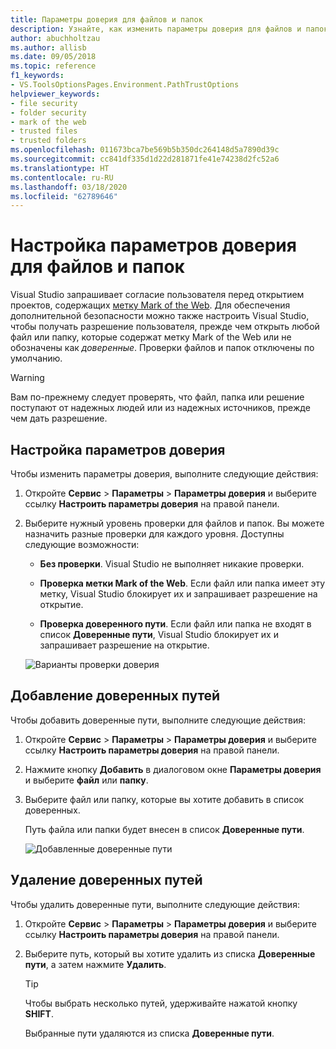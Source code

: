 ```yaml
---
title: Параметры доверия для файлов и папок
description: Узнайте, как изменить параметры доверия для файлов и папок для обеспечения безопасности Visual Studio.
author: abuchholtzau
ms.author: allisb
ms.date: 09/05/2018
ms.topic: reference
f1_keywords:
- VS.ToolsOptionsPages.Environment.PathTrustOptions
helpviewer_keywords:
- file security
- folder security
- mark of the web
- trusted files
- trusted folders
ms.openlocfilehash: 011673bca7be569b5b350dc264148d5a7890d39c
ms.sourcegitcommit: cc841df335d1d22d281871fe41e74238d2fc52a6
ms.translationtype: HT
ms.contentlocale: ru-RU
ms.lasthandoff: 03/18/2020
ms.locfileid: "62789646"
---
```

# <a name="configure-trust-settings-for-files-and-folders"></a>Настройка параметров доверия для файлов и папок

Visual Studio запрашивает согласие пользователя перед открытием проектов, содержащих [метку Mark of the Web](/previous-versions/windows/internet-explorer/ie-developer/compatibility/ms537628(v=vs.85)). Для обеспечения дополнительной безопасности можно также настроить Visual Studio, чтобы получать разрешение пользователя, прежде чем открыть любой файл или папку, которые содержат метку Mark of the Web или не обозначены как *доверенные*. Проверки файлов и папок отключены по умолчанию.

> [!WARNING]
> Вам по-прежнему следует проверять, что файл, папка или решение поступают от надежных людей или из надежных источников, прежде чем дать разрешение.

## <a name="configure-trust-settings"></a>Настройка параметров доверия

Чтобы изменить параметры доверия, выполните следующие действия:

1. Откройте **Сервис** > **Параметры** > **Параметры доверия** и выберите ссылку **Настроить параметры доверия** на правой панели.

2. Выберите нужный уровень проверки для файлов и папок. Вы можете назначить разные проверки для каждого уровня. Доступны следующие возможности:

   * **Без проверки**. Visual Studio не выполняет никакие проверки.

   * **Проверка метки Mark of the Web**. Если файл или папка имеет эту метку, Visual Studio блокирует их и запрашивает разрешение на открытие.

   * **Проверка доверенного пути**. Если файл или папка не входят в список **Доверенные пути**, Visual Studio блокирует их и запрашивает разрешение на открытие.

   ![Варианты проверки доверия](media/trust-settings.png)

## <a name="add-trusted-paths"></a>Добавление доверенных путей

Чтобы добавить доверенные пути, выполните следующие действия:

1. Откройте **Сервис** > **Параметры** > **Параметры доверия** и выберите ссылку **Настроить параметры доверия** на правой панели.

2. Нажмите кнопку **Добавить** в диалоговом окне **Параметры доверия** и выберите **файл** или **папку**.

3. Выберите файл или папку, которые вы хотите добавить в список доверенных.

   Путь файла или папки будет внесен в список **Доверенные пути**.

   ![Добавленные доверенные пути](media/trusted-paths.png)

## <a name="remove-trusted-paths"></a>Удаление доверенных путей

Чтобы удалить доверенные пути, выполните следующие действия:

1. Откройте **Сервис** > **Параметры** > **Параметры доверия** и выберите ссылку **Настроить параметры доверия** на правой панели.

2. Выберите путь, который вы хотите удалить из списка **Доверенные пути**, а затем нажмите **Удалить**.

   > [!TIP]
   > Чтобы выбрать несколько путей, удерживайте нажатой кнопку **SHIFT**.

   Выбранные пути удаляются из списка **Доверенные пути**.
